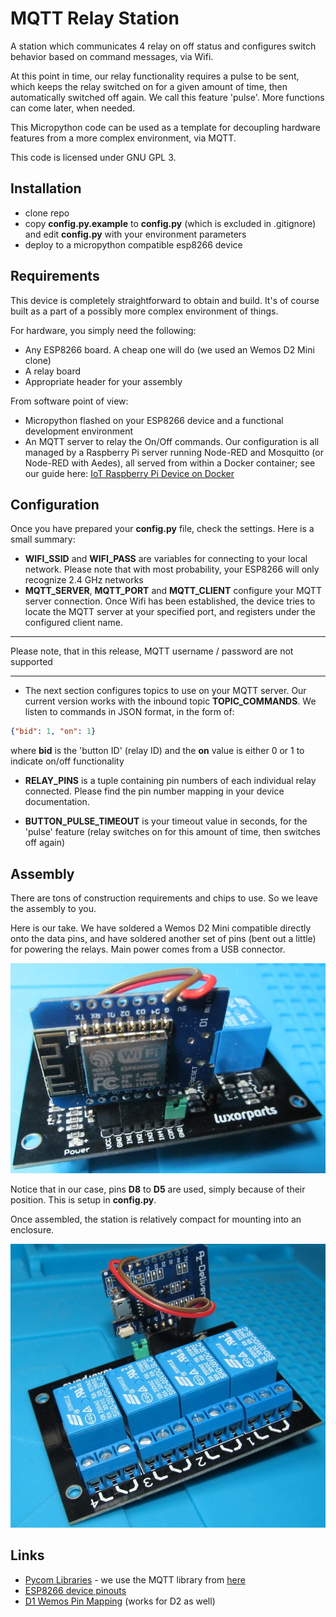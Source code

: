 # MQTT Relay Station

A station which communicates 4 relay on off status and configures switch behavior based on command messages, via Wifi.

At this point in time, our relay functionality requires a pulse to be sent, which keeps the relay switched on for a given amount of time, then automatically switched off again. We call this feature 'pulse'. More functions can come later, when needed.

This Micropython code can be used as a template for decoupling hardware features from a more complex environment, via MQTT.

This code is licensed under GNU GPL 3.

## Installation

* clone repo
* copy **config.py.example** to **config.py** (which is excluded in .gitignore) and edit **config.py** with your environment parameters
* deploy to a micropython compatible esp8266 device

## Requirements

This device is completely straightforward to obtain and build. It's of course built as a part of a possibly more complex environment of things.

For hardware, you simply need the following:

* Any ESP8266 board. A cheap one will do (we used an Wemos D2 Mini clone)
* A relay board
* Appropriate header for your assembly

From software point of view:

* Micropython flashed on your ESP8266 device and a functional development environment
* An MQTT server to relay the On/Off commands. Our configuration is all managed by a Raspberry Pi server running Node-RED and Mosquitto (or Node-RED with Aedes), all served from within a Docker container; see our guide here: [IoT Raspberry Pi Device on Docker](http://raspberry-valley.azurewebsites.net/IoT-Raspberry-Pi-Device-on-Docker/)

## Configuration

Once you have prepared your **config.py** file, check the settings. Here is a small summary:

* **WIFI_SSID** and **WIFI_PASS** are variables for connecting to your local network. Please note that with most probability, your ESP8266 will only recognize 2.4 GHz networks
* **MQTT_SERVER**, **MQTT_PORT** and **MQTT_CLIENT** configure your MQTT server connection. Once Wifi has been established, the device tries to locate the MQTT server at your specified port, and registers under the configured client name.

---

Please note, that in this release, MQTT username / password are not supported

---

* The next section configures topics to use on your MQTT server. Our current version works with the inbound topic **TOPIC_COMMANDS**. We listen to commands in JSON format, in the form of:

```json
{"bid": 1, "on": 1}
```

where **bid** is the 'button ID' (relay ID) and the **on** value is either 0 or 1 to indicate on/off functionality

* **RELAY_PINS** is a tuple containing pin numbers of each individual relay connected. Please find the pin number mapping in your device documentation.

* **BUTTON_PULSE_TIMEOUT** is your timeout value in seconds, for the 'pulse' feature (relay switches on for this amount of time, then switches off again)

## Assembly

There are tons of construction requirements and chips to use. So we leave the assembly to you.

Here is our take. We have soldered a Wemos D2 Mini compatible directly onto the data pins, and have soldered another set of pins (bent out a little) for powering the relays. Main power comes from a USB connector.

![back](img/back.jpg)

Notice that in our case, pins **D8** to **D5** are used, simply because of their position. This is setup in **config.py**.

Once assembled, the station is relatively compact for mounting into an enclosure. 

![front](img/front.jpg)

## Links

* [Pycom Libraries](https://github.com/pycom/pycom-libraries) - we use the MQTT library from [here](https://github.com/pycom/pycom-libraries/tree/master/examples/mqtt)
* [ESP8266 device pinouts](https://randomnerdtutorials.com/esp8266-pinout-reference-gpios/)
* [D1 Wemos Pin Mapping](https://chewett.co.uk/blog/1066/pin-numbering-for-wemos-d1-mini-esp8266/) (works for D2 as well)
